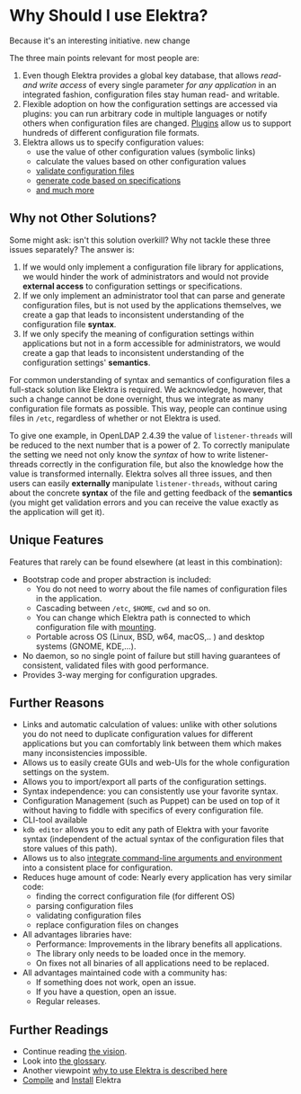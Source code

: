 # Why Should I use Elektra?

Because it's an interesting initiative.
new change

The three main points relevant for most people are:

1. Even though Elektra provides a global key database,
   that allows _read- and write access_ of every single
   parameter _for any application_ in an integrated fashion,
   configuration files stay human read- and writable.
2. Flexible adoption on how the configuration settings are accessed
   via plugins: you can run arbitrary code in multiple
   languages or notify others when configuration files
   are changed. [Plugins](/src/plugins) allow us to
   support hundreds of different configuration file
   formats.
3. Elektra allows us to specify configuration values:
   - use the value of other configuration values (symbolic links)
   - calculate the values based on other configuration values
   - [validate configuration files](/doc/tutorials/validation.md)
   - [generate code based on specifications](../src/tools/pythongen)
   - [and much more](/src/plugins/README.md)

## Why not Other Solutions?

Some might ask: isn't this solution overkill?
Why not tackle these three issues separately?
The answer is:

1. If we would only implement a configuration file library for
   applications, we would hinder the work of administrators and
   would not provide **external access** to configuration
   settings or specifications.
2. If we only implement an administrator tool that can parse
   and generate configuration files, but is not used by the
   applications themselves, we create a gap that leads to
   inconsistent understanding of the configuration file **syntax**.
3. If we only specify the meaning of configuration settings within
   applications but not in a form accessible for administrators,
   we would create a gap that leads to inconsistent understanding
   of the configuration settings' **semantics**.

For common understanding of syntax and semantics of configuration files
a full-stack solution like Elektra is required. We acknowledge, however,
that such a change cannot be done overnight, thus we integrate as many
configuration file formats as possible. This way, people can continue
using files in `/etc`, regardless of whether or not Elektra is used.

To give one example, in OpenLDAP 2.4.39 the value of `listener-threads`
will be reduced to the next number that is a power of 2. To correctly
manipulate the setting we need not only know the _syntax_ of how to write
listener-threads correctly in the configuration file, but also the
knowledge how the value is transformed internally. Elektra solves all
three issues, and then users can easily **externally** manipulate
`listener-threads`, without caring about the concrete **syntax** of the
file and getting feedback of the **semantics** (you might get validation
errors and you can receive the value exactly as the application will get it).

## Unique Features

Features that rarely can be found elsewhere (at least in this combination):

- Bootstrap code and proper abstraction is included:
  - You do not need to worry about the file names of configuration files
    in the application.
  - Cascading between `/etc`, `$HOME`, `cwd` and so on.
  - You can change which Elektra path is connected to which configuration
    file with [mounting](/doc/help/elektra-mounting.md).
  - Portable across OS (Linux, BSD, w64, macOS,.. ) and desktop systems (GNOME, KDE,...).
- No daemon, so no single point of failure but still having guarantees of consistent,
  validated files with good performance.
- Provides 3-way merging for configuration upgrades.

## Further Reasons

- Links and automatic calculation of values:
  unlike with other solutions you do not need to duplicate
  configuration values for different applications but
  you can comfortably link between them which makes
  many inconsistencies impossible.
- Allows us to easily create GUIs and web-UIs for the whole configuration settings
  on the system.
- Allows you to import/export all parts of the configuration settings.
- Syntax independence: you can consistently use your favorite syntax.
- Configuration Management (such as Puppet) can be used on top of it
  without having to fiddle with specifics of every configuration file.
- CLI-tool available
- `kdb editor` allows you to edit any path of Elektra with your favorite
  syntax (independent of the actual syntax of the configuration files
  that store values of this path).
- Allows us to also [integrate command-line arguments and environment](/src/bindings/intercept/env)
  into a consistent place for configuration.
- Reduces huge amount of code: Nearly every application has very similar code:
  - finding the correct configuration file (for different OS)
  - parsing configuration files
  - validating configuration files
  - replace configuration files on changes
- All advantages libraries have:
  - Performance: Improvements in the library benefits all applications.
  - The library only needs to be loaded once in the memory.
  - On fixes not all binaries of all applications need to be replaced.
- All advantages maintained code with a community has:
  - If something does not work, open an issue.
  - If you have a question, open an issue.
  - Regular releases.

## Further Readings

- Continue reading [the vision](VISION.md).
- Look into [the glossary](/doc/help/elektra-glossary.md).
- Another viewpoint [why to use Elektra is described here](/doc/help/elektra-introduction.md)
- [Compile](COMPILE.md) and [Install](INSTALL.md) Elektra
